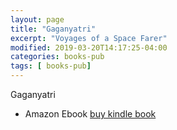 ```yaml
---
layout: page
title: "Gaganyatri"
excerpt: "Voyages of a Space Farer"
modified: 2019-03-20T14:17:25-04:00
categories: books-pub
tags: [ books-pub]
---
```


Gaganyatri


* Amazon Ebook [buy kindle book](https://amzn.to/2CuFTEh)
